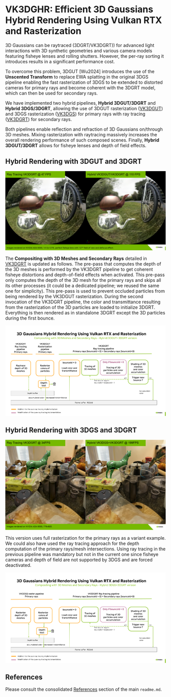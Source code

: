 # VK3DGHR: Efficient 3D Gaussians Hybrid Rendering Using Vulkan RTX and Rasterization

3D Gaussians can be raytraced (3DGRT/VK3DGRT)) for advanced light interactions with 3D synthetic geometries and various camera models featuring fisheye lenses and rolling shutters. However, the per-ray sorting it introduces results in a significant performance cost.

To overcome this problem, 3DGUT [Wu2024] introduces the use of the **Unscented Transform** to replace EWA splatting in the original 3DGS pipeline enabling the fast rasterization of 3DGS to be extended to distorted cameras for primary rays and become coherent with the 3DGRT model, which can then be used for secondary rays.

We have implemented two hybrid pipelines, **Hybrid 3DGUT/3DGRT** and **Hybrid 3DGS/3DGRT**, allowing the use of 3DGUT rasterization ([VK3DGUT](./rasterization_of_3dgut.md)) and 3DGS rasterization ([VK3DGS](./rasterization_of_3d_gaussian_splatting.md)) for primary rays with ray tracing ([VK3DGRT](./ray_tracing_3d_gaussians.md)) for secondary rays. 

Both pipelines enable reflection and refraction of 3D Gaussians on/through 3D meshes. Mixing rasterization with raytracing massively increases the overall rendering performance of such composed scenes. Finally, **Hybrid 3DGUT/3DGRT** allows for fisheye lenses and depth of field effects.

## Hybrid Rendering with 3DGUT and 3DGRT

![Compositing with 3D Meshes, fisheye lens and depth of field effect. Pure raytracing (47fps) vs hybrid rendering (110fps)](./raytrace_vs_hybrid_3dgut_fisheye_dof.png)

The **Compositing with 3D Meshes and Secondary Rays** detailed in [VK3DGRT](./ray_tracing_3d_gaussians.md#) is updated as follows. The pre-pass that computes the depth of the 3D meshes is performed by the VK3DGRT pipeline to get coherent fisheye distortions and depth-of-field effects when activated. This pre-pass only computes the depth of the 3D mesh for the primary rays and skips all its other processes (it could be a dedicated pipeline; we reused the same one for simplicity). This pre-pass is used to prevent occluded particles from being rendered by the VK3DGUT rasterization. During the second invocation of the VK3DGRT pipeline, the color and transmittance resulting from the rasterization of the 3D particles are loaded to initialize 3DGRT. Everything is then rendered as in standalone 3DGRT except the 3D particles during the first bounce.


![Hybrid rendering pipeline, VK3DGUT/VK3DGRT for 3D Gaussians and 3D meshes](pipeline_hybrid_rendering_3dgut_3dgrt_.png)

## Hybrid Rendering with 3DGS and 3DGRT

![Pure raytracing (54fps) vs hybrid rendering (199fps)](hybrid_vs_raytrace.png) 

This version uses full rasterization for the primary rays as a variant example. We could also have used the ray tracing approach for the depth computation of the primary rays/mesh intersections. Using ray tracing in the previous pipeline was mandatory but not in the current one since fisheye cameras and depth of field are not supported by 3DGS and are forced deactivated.

![Hybrid rendering pipeline, VK3DGS/VK3DGRT for 3D Gaussians and 3D meshes](pipeline_hybrid_rendering_3dgs_3dgrt_.png)

## References

Please consult the consolidated [References](../readme.md#References) section of the main `readme.md`.
